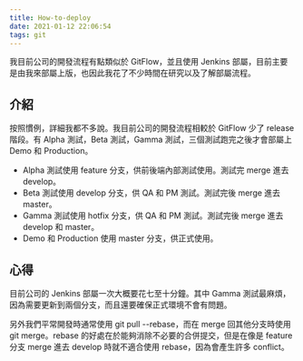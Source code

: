 ```yaml
---
title: How-to-deploy
date: 2021-01-12 22:06:54
tags: git
---
```


我目前公司的開發流程有點類似於 GitFlow，並且使用 Jenkins 部屬，目前主要是由我來部屬上版，也因此我花了不少時間在研究以及了解部屬流程。

<!--more-->

## 介紹

按照慣例，詳細我都不多說。我目前公司的開發流程相較於 GitFlow 少了 release 階段。有 Alpha 測試，Beta 測試，Gamma 測試，三個測試跑完之後才會部屬上 Demo 和 Production。

- Alpha 測試使用 feature 分支，供前後端內部測試使用。測試完 merge 進去 develop。
- Beta 測試使用 develop 分支，供 QA 和 PM 測試。測試完後 merge 進去 master。
- Gamma 測試使用 hotfix 分支，供 QA 和 PM 測試。測試完後 merge 進去 develop 和 master。
- Demo 和 Production 使用 master 分支，供正式使用。

## 心得

目前公司的 Jenkins 部屬一次大概要花七至十分鐘。其中 Gamma 測試最麻煩，因為需要更新到兩個分支，而且還要確保正式環境不會有問題。

另外我們平常開發時通常使用 git pull --rebase，而在 merge 回其他分支時使用 git merge。rebase 的好處在於能夠消除不必要的合併提交，但是在像是 feature 分支 merge 進去 develop 時就不適合使用 rebase，因為會產生許多 conflict。
